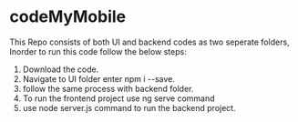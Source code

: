 # codeMyMobile

This Repo consists of both UI and backend codes as two seperate folders, Inorder to run this code follow the below steps:

1) Download the code.
2) Navigate to UI folder enter npm i --save.
3) follow the same process with backend folder.
4) To run the frontend project use ng serve command
5) use node server.js command to run the backend project.
